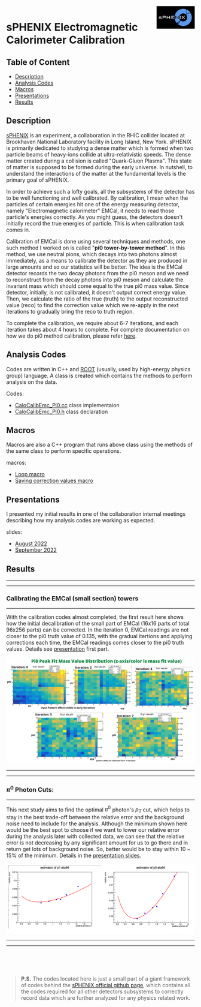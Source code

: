 <a href="https://www.sphenix.bnl.gov/">
   <img src="https://github.com/sbdrchauhan/calo_emc_pi0_tbt/blob/main/images/sphenix-logo-black-bg.png" align="right" height="60" />
</a>

# sPHENIX Electromagnetic Calorimeter Calibration

## Table of Content

- [Description](#description)
- [Analysis Codes](#analysis-codes)
- [Macros](#macros)
- [Presentations](#presentations)
- [Results](#results)


## Description

[sPHENIX](https://www.sphenix.bnl.gov/) is an experiment, a collaboration in the RHIC collider located at Brookhaven National Laboratory facility in Long Island, New York. sPHENIX is primarily dedicated to studying a dense matter which is formed when two particle beams of heavy-ions collide at ultra-relativistic speeds. The dense matter created during a collision is called "Quark-Gluon Plasma". This state of matter is supposed to be formed during the early universe. In nutshell, to understand the interactions of the matter at the fundamental levels is the primary goal of sPHENIX.

In order to achieve such a lofty goals, all the subsystems of the detector has to be well functioning and well calibrated. By calibration, I mean when the particles of certain energies hit one of the energy measuring detector, namely "Electromagnetic calorimeter" EMCal, it needs to read those particle's energies correctly. As you might guess, the detectors doesn't initially record the true energies of particle. This is when calibration task comes in.

Calibration of EMCal is done using several techniques and methods, one such method I worked on is called "**pi0 tower-by-tower method**". In this method, we use neutral pions, which decays into two photons almost immediately, as a means to calibrate the detector as they are produced in large amounts and so our statistics will be better. The idea is the EMCal detector records the two decay photons from the pi0 meson and we need to reconstruct from the decay photons into pi0 meson and calculate the invariant mass which should come equal to the true pi0 mass value. Since detector, initially, is not calibrated, it doesn't output correct energy value. Then, we calculate the ratio of the true (truth) to the output reconstructed value (reco) to find the correction value which we re-apply in the next iterations to gradually bring the reco to truth region.

To complete the calibration, we require about 6-7 iterations, and each iteration takes about 4 hours to complete. For complete documentation on how we do pi0 method calibration, please refer [here](https://www.overleaf.com/read/yxsdjvgjsbfp).

## Analysis Codes

Codes are written in C++ and [ROOT](https://root.cern/) (usually, used by high-energy physics group) language. A class is created which contains the methods to perform analysis on the data.

Codes:

* [CaloCalibEmc_Pi0.cc](https://github.com/sbdrchauhan/calo_emc_pi0_tbt/blob/main/CaloCalibEmc_Pi0.cc) class implementaion
* [CaloCalibEmc_Pi0.h](https://github.com/sbdrchauhan/calo_emc_pi0_tbt/blob/main/CaloCalibEmc_Pi0.h) class declaration

## Macros

Macros are also a C++ program that runs above class using the methods of the same class to perform specific operations.

macros:

* [Loop macro](https://github.com/sbdrchauhan/calo_emc_pi0_tbt/blob/main/macro/runLCELoop.C)
* [Saving correction values macro](https://github.com/sbdrchauhan/calo_emc_pi0_tbt/blob/main/macro/save_correc_value.C)

## Presentations

I presented my initial results in one of the collaboration internal meetings describing how my analysis codes are working as expected.

slides:

* [August 2022](https://github.com/sbdrchauhan/calo_emc_pi0_tbt/blob/main/pi0_tbt_photon_cut_presentation.pdf)
* [September 2022](https://github.com/sbdrchauhan/calo_emc_pi0_tbt/blob/main/UPDATED_optimal%20photon%20cuts_v2_UPDATED_AFTER_PRESENTATION.pdf)

## Results

<hr>
<hr>

### Calibrating the EMCal (small section) towers

<hr>

With the calibration codes almost completed, the first result here shows how the initial decalibration of the small part of EMCal (16x16 parts of total 96x256 parts) can be corrected. In the iteration 0, EMCal readings are not closer to the pi0 truth value of 0.135, with the gradual itertions and applying corrections each time, the EMCal readings comes closer to the pi0 truth values. Details see [presentation](https://github.com/sbdrchauhan/calo_emc_pi0_tbt/blob/main/pi0_tbt_photon_cut_presentation.pdf) first part.

![Pi0 pattern image](https://github.com/sbdrchauhan/calo_emc_pi0_tbt/blob/main/images/pi0_patternv14.png)

<hr>
<hr>

### $\pi^0$ Photon Cuts:

<hr>

This next study aims to find the optimal $\pi^0$ photon's $p_T$ cut, which helps to stay in the best trade-off between the relative error and the background noise need to include for the analysis. Although the minimum shown here would be the best spot to choose if we want to lower our relative error during the analysis later with collected data, we can see that the relative error is not decreasing by any significant amount for us to go there and in return get lots of background noise. So, better would be to stay within $10-15\%$ of the minimum. Details in the [presentation slides](https://github.com/sbdrchauhan/calo_emc_pi0_tbt/blob/main/UPDATED_optimal%20photon%20cuts_v2_UPDATED_AFTER_PRESENTATION.pdf).

<p align="center">
<img src="https://github.com/sbdrchauhan/calo_emc_pi0_tbt/blob/main/images/estimator%20of%20eta%2094.png">
</p>

<hr>
<hr>

<br/>
<br/>
<br/>

>**P.S.** The codes located here is just a small part of a giant framework of codes behind the [sPHENIX official github page](https://github.com/sPHENIX-Collaboration), which contains all the codes required for all other detectors subsystems to correctly record data which are further analyzed for any physics related work.



